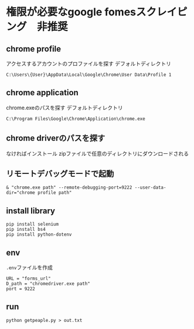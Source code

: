 # 権限が必要なgoogle fomesスクレイピング　非推奨
## chrome profile
アクセスするアカウントのプロファイルを探す
デフォルトディレクトリ
```
C:\Users\{User}\AppData\Local\Google\Chrome\User Data\Profile 1
```
## chrome application
chrome.exeのパスを探す
デフォルトディレクトリ
```
C:\Program Files\Google\Chrome\Application\chrome.exe
```

## chrome driverのパスを探す
なければインストール
zipファイルで任意のディレクトリにダウンロードされる

## リモートデバッグモードで起動

```
& "chrome.exe path" --remote-debugging-port=9222 --user-data-dir="chrome profile path"
```
## install library
```
pip install selenium
pip install bs4
pip install python-dotenv
```

## env
```.env```ファイルを作成
```
URL = "forms_url"
D_path = "chromedriver.exe path"
port = 9222
```

## run
```
python getpeaple.py > out.txt
```